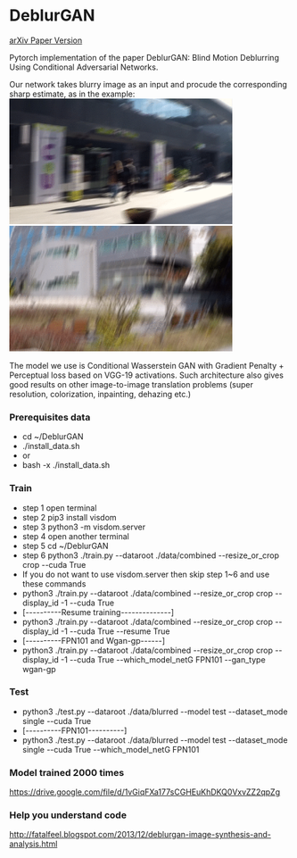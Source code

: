 # DeblurGAN
[arXiv Paper Version](https://arxiv.org/pdf/1711.07064.pdf)

Pytorch implementation of the paper DeblurGAN: Blind Motion Deblurring Using Conditional Adversarial Networks.

Our network takes blurry image as an input and procude the corresponding sharp estimate, as in the example:
<img src="images/animation3.gif" width="400px"/> <img src="images/animation4.gif" width="400px"/>

The model we use is Conditional Wasserstein GAN with Gradient Penalty + Perceptual loss based on VGG-19 activations. Such architecture also gives good results on other image-to-image translation problems (super resolution, colorization, inpainting, dehazing etc.)

### Prerequisites data
- cd ~/DeblurGAN
- ./install_data.sh
- or
- bash -x ./install_data.sh

### Train
- step 1 open terminal
- step 2 pip3 install visdom
- step 3 python3 -m visdom.server
- step 4 open another terminal
- step 5 cd ~/DeblurGAN
- step 6 python3 ./train.py --dataroot ./data/combined --resize_or_crop crop --cuda True
- If you do not want to use visdom.server then skip step 1~6 and use these commands
- python3 ./train.py --dataroot ./data/combined --resize_or_crop crop --display_id -1 --cuda True
- [----------Resume training--------------]
- python3 ./train.py --dataroot ./data/combined --resize_or_crop crop --display_id -1 --cuda True --resume True
- [----------FPN101 and Wgan-gp------]
- python3 ./train.py --dataroot ./data/combined --resize_or_crop crop --display_id -1 --cuda True --which_model_netG FPN101 --gan_type wgan-gp

### Test
- python3 ./test.py --dataroot ./data/blurred --model test --dataset_mode single --cuda True
- [----------FPN101----------]
- python3 ./test.py --dataroot ./data/blurred --model test --dataset_mode single --cuda True --which_model_netG FPN101

### Model trained 2000 times
https://drive.google.com/file/d/1vGiqFXa177sCGHEuKhDKQ0VxvZZ2qpZg

### Help you understand code
http://fatalfeel.blogspot.com/2013/12/deblurgan-image-synthesis-and-analysis.html
